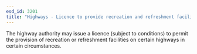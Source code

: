 ```yaml
---
esd_id: 3201
title: "Highways - Licence to provide recreation and refreshment facilities on certain highways"
---
```


The highway authority may issue a licence (subject to conditions) to permit the provision of recreation or refreshment facilities on certain highways in certain circumstances.


